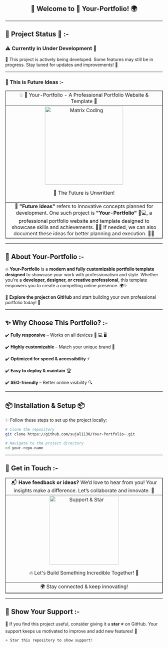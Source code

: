 <h2 align="center">👋 Welcome to 📌 Your-Portfolio! 🌍</h2>

---

## 🚧 Project Status 🚧 :-

### ⚠️ **Currently in Under Development** 🚧
🚧 This project is actively being developed. Some features may still be in progress. Stay tuned for updates and improvements! 🚧

---

### 🔮 This is Future Ideas :-

<table border="1" align="center" width="100%">
  <tr>
    <td align="center" >
      💡 🎨 Your-Portfolio - A Professional Portfolio Website & Template 🚀  
    </td>
  </tr>
  <tr>
    <td align="center" >
     <img src="https://media.giphy.com/media/RbDKaczqWovIugyJmW/giphy.gif" width="250"  alt="Matrix Coding">  <p align="center">🚀 The Future is Unwritten!</p> 
    </td>
  </tr>
  <tr>
    <td align="center" >
      🔮 <strong>"Future Ideas"</strong> refers to innovative concepts planned for development. One such project is <strong> "Your-Portfolio" </strong> 🎨💻, a professional portfolio website and template designed to showcase skills and achievements. 📂🚀 If needed, we can also document these ideas for better planning and execution. 📝✅
    </td>
  </tr>
</table>

---

## 🚀 About Your-Portfolio :-

🔥 **Your-Portfolio** is a **modern and fully customizable portfolio template designed** to showcase your work with professionalism and style. Whether you're a **developer, designer, or creative professional**, this template empowers you to create a compelling online presence. 🌍✨ 

🚀 **Explore the project on GitHub** and start building your own professional portfolio today! 🚀

---

## ✨ Why Choose This Portfolio? :-   

✔️ **Fully responsive** – Works on all devices 📱 💻 🖥️  

✔️ **Highly customizable** – Match your unique brand 🎨  

✔️ **Optimized for speed & accessibility** ⚡  

✔️ **Easy to deploy & maintain** 🏆  

✔️ **SEO-friendly** – Better online visibility 🔍   

---

## 📦 Installation & Setup 📦

✨ Follow these steps to set up the project locally: 

```bash
# Clone the repository
git clone https://github.com/sujal1130/Your-Portfolio-.git

```

```bash
# Navigate to the project directory
cd your-repo-name
```

---

## 📩 Get in Touch :-

<table align="center" width="100%" border="1">
  <tr>
    <td align="center">
      📬 <strong>Have feedback or ideas?</strong>  
      We’d love to hear from you! Your insights make a difference. Let’s collaborate and innovate. 💬
    </td>
  </tr>
  <tr>
    <td align="center">
      <img src="https://media.giphy.com/media/xT9IgzoKnwFNmISR8I/giphy.gif" width="220" alt="Support & Star"/> <p align="center">🔥 Let's Build Something Incredible Together! 🚀</p>
    </td>
  </tr>
  <tr>
    <td align="center">
      🌍 Stay connected & keep innovating!  
    </td>
  </tr>
</table>

---

## 🌟 Show Your Support :-

🔹 If you find this project useful, consider giving it a **star ⭐** on GitHub. Your support keeps us motivated to improve and add new features! 🌟

```bash
⭐ Star this repository to show support!
```

